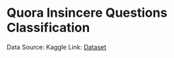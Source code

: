 # Quora Insincere Questions Classification
Data Source: Kaggle
Link: [Dataset](https://www.kaggle.com/competitions/quora-insincere-questions-classification)
